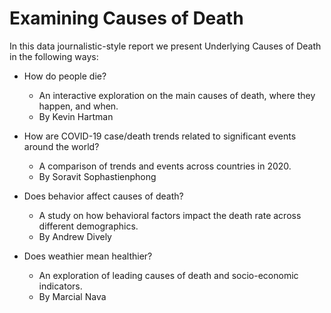 # Examining Causes of Death

In this data journalistic-style report we present Underlying Causes of Death in the following ways:

* How do people die?
  * An interactive exploration on the main causes of death, where they happen, and when.
  * By Kevin Hartman

* How are COVID-19 case/death trends related to significant events around the world?
  * A comparison of trends and events across countries in 2020.
  * By Soravit Sophastienphong

* Does behavior affect causes of death?
  * A study on how behavioral factors impact the death rate across different demographics.
  * By Andrew Dively

* Does weathier mean healthier?
  * An exploration of leading causes of death and socio-economic indicators. 
  * By Marcial Nava


  